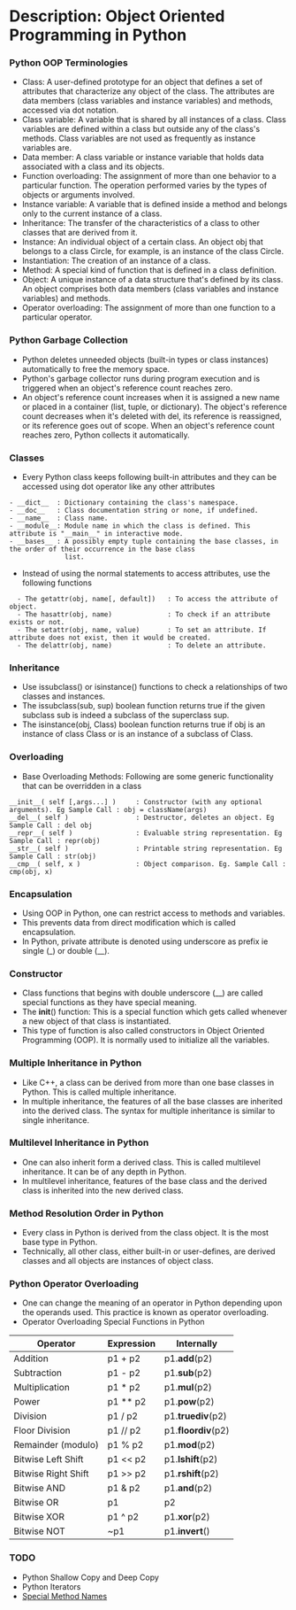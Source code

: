 # Description: Object Oriented Programming in Python

### Python OOP Terminologies
* Class: A user-defined prototype for an object that defines a set of attributes that characterize any object of the 
  class. The attributes are data members (class variables and instance variables) and methods, accessed via dot 
  notation.
* Class variable: A variable that is shared by all instances of a class. Class variables are defined within a class but 
  outside any of the class's methods. Class variables are not used as frequently as instance variables are.
* Data member: A class variable or instance variable that holds data associated with a class and its objects.
* Function overloading: The assignment of more than one behavior to a particular function. The operation performed 
  varies by the types of objects or arguments involved.
* Instance variable: A variable that is defined inside a method and belongs only to the current instance of a class.
* Inheritance: The transfer of the characteristics of a class to other classes that are derived from it.
* Instance: An individual object of a certain class. An object obj that belongs to a class Circle, for example, is an 
  instance of the class Circle.
* Instantiation: The creation of an instance of a class.
* Method: A special kind of function that is defined in a class definition.
* Object: A unique instance of a data structure that's defined by its class. An object comprises both data members 
  (class variables and instance variables) and methods.
* Operator overloading: The assignment of more than one function to a particular operator.

### Python Garbage Collection
* Python deletes unneeded objects (built-in types or class instances) automatically to free the memory space.
* Python's garbage collector runs during program execution and is triggered when an object's reference count reaches 
  zero.
* An object's reference count increases when it is assigned a new name or placed in a container (list, tuple, or 
  dictionary). The object's reference count decreases when it's deleted with del, its reference is reassigned, or its 
  reference goes out of scope. When an object's reference count reaches zero, Python collects it automatically.

### Classes
* Every Python class keeps following built-in attributes and they can be accessed using dot operator like any other 
  attributes
```
- __dict__  : Dictionary containing the class's namespace.
- __doc__   : Class documentation string or none, if undefined.
- __name__  : Class name.
- __module__: Module name in which the class is defined. This attribute is "__main__" in interactive mode.
- __bases__ : A possibly empty tuple containing the base classes, in the order of their occurrence in the base class 
              list.
```
    
* Instead of using the normal statements to access attributes, use the following functions
```
  - The getattr(obj, name[, default])   : To access the attribute of object.
  - The hasattr(obj, name)              : To check if an attribute exists or not.
  - The setattr(obj, name, value)       : To set an attribute. If attribute does not exist, then it would be created.
  - The delattr(obj, name)              : To delete an attribute.
```

### Inheritance
* Use issubclass() or isinstance() functions to check a relationships of two classes and instances.
* The issubclass(sub, sup) boolean function returns true if the given subclass sub is indeed a subclass of the 
  superclass sup.
* The isinstance(obj, Class) boolean function returns true if obj is an instance of class Class or is an instance of a 
  subclass of Class.

### Overloading
* Base Overloading Methods: Following are some generic functionality that can be overridden in a class
```
__init__( self [,args...] )     : Constructor (with any optional arguments). Eg Sample Call : obj = className(args)
__del__( self )                 : Destructor, deletes an object. Eg Sample Call : del obj
__repr__( self )                : Evaluable string representation. Eg Sample Call : repr(obj)
__str__( self )                 : Printable string representation. Eg Sample Call : str(obj)
__cmp__( self, x )              : Object comparison. Eg. Sample Call : cmp(obj, x)
```

### Encapsulation
* Using OOP in Python, one can restrict access to methods and variables. 
* This prevents data from direct modification which is called encapsulation. 
* In Python, private attribute is denoted using underscore as prefix ie single (_) or double (__).

### Constructor
* Class functions that begins with double underscore (__) are called special functions as they have special meaning.
* The __init__() function: This is a special function which gets called whenever a new object of that class is 
  instantiated.
* This type of function is also called constructors in Object Oriented Programming (OOP). It is normally used to 
  initialize all the variables.

### Multiple Inheritance in Python
* Like C++, a class can be derived from more than one base classes in Python. This is called multiple inheritance.
* In multiple inheritance, the features of all the base classes are inherited into the derived class. The syntax for 
  multiple inheritance is similar to single inheritance.

### Multilevel Inheritance in Python
* One can also inherit form a derived class. This is called multilevel inheritance. It can be of any depth in Python.
* In multilevel inheritance, features of the base class and the derived class is inherited into the new derived class.

### Method Resolution Order in Python
* Every class in Python is derived from the class object. It is the most base type in Python.
* Technically, all other class, either built-in or user-defines, are derived classes and all objects are instances of 
  object class.

### Python Operator Overloading
* One can change the meaning of an operator in Python depending upon the operands used. This practice is known as 
  operator overloading.
* Operator Overloading Special Functions in Python

| Operator              | Expression    | Internally            |
|-----------------------|---------------|-----------------------|
| Addition              | p1 + p2       | p1.__add__(p2)        |
| Subtraction           | p1 - p2       | p1.__sub__(p2)        |
| Multiplication        | p1 * p2       | p1.__mul__(p2)        |
| Power                 | p1 ** p2      | p1.__pow__(p2)        |
| Division              | p1 / p2       | p1.__truediv__(p2)    |  
| Floor Division        | p1 // p2      | p1.__floordiv__(p2)   |
| Remainder (modulo)    | p1 % p2       | p1.__mod__(p2)        |
| Bitwise Left Shift    | p1 << p2      | p1.__lshift__(p2)     |
| Bitwise Right Shift   | p1 >> p2      | p1.__rshift__(p2)     |
| Bitwise AND           | p1 & p2       | p1.__and__(p2)        |
| Bitwise OR            | p1 | p2       | p1.__or__(p2)         |
| Bitwise XOR           | p1 ^ p2       | p1.__xor__(p2)        |
| Bitwise NOT           | ~p1           | p1.__invert__()       |

### TODO
* Python Shallow Copy and Deep Copy
* Python Iterators
* [Special Method Names](https://docs.python.org/3/reference/datamodel.html#special-method-names)
